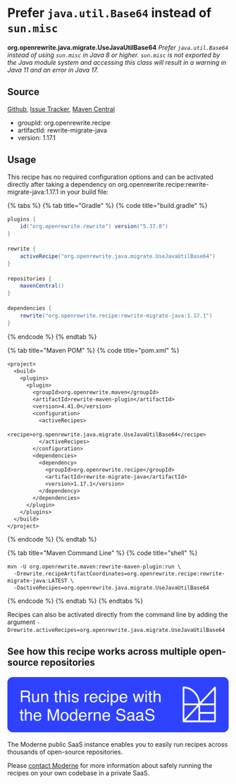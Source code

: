 # Prefer `java.util.Base64` instead of `sun.misc`

**org.openrewrite.java.migrate.UseJavaUtilBase64**
_Prefer `java.util.Base64` instead of using `sun.misc` in Java 8 or higher. `sun.misc` is not exported by the Java module system and accessing this class will result in a warning in Java 11 and an error in Java 17._

## Source

[Github](https://github.com/openrewrite/rewrite-migrate-java/blob/main/src/main/java/org/openrewrite/java/migrate/UseJavaUtilBase64.java), [Issue Tracker](https://github.com/openrewrite/rewrite-migrate-java/issues), [Maven Central](https://search.maven.org/artifact/org.openrewrite.recipe/rewrite-migrate-java/1.17.1/jar)

* groupId: org.openrewrite.recipe
* artifactId: rewrite-migrate-java
* version: 1.17.1


## Usage

This recipe has no required configuration options and can be activated directly after taking a dependency on org.openrewrite.recipe:rewrite-migrate-java:1.17.1 in your build file:

{% tabs %}
{% tab title="Gradle" %}
{% code title="build.gradle" %}
```groovy
plugins {
    id("org.openrewrite.rewrite") version("5.37.0")
}

rewrite {
    activeRecipe("org.openrewrite.java.migrate.UseJavaUtilBase64")
}

repositories {
    mavenCentral()
}

dependencies {
    rewrite("org.openrewrite.recipe:rewrite-migrate-java:1.17.1")
}
```
{% endcode %}
{% endtab %}

{% tab title="Maven POM" %}
{% code title="pom.xml" %}
```markup
<project>
  <build>
    <plugins>
      <plugin>
        <groupId>org.openrewrite.maven</groupId>
        <artifactId>rewrite-maven-plugin</artifactId>
        <version>4.41.0</version>
        <configuration>
          <activeRecipes>
            <recipe>org.openrewrite.java.migrate.UseJavaUtilBase64</recipe>
          </activeRecipes>
        </configuration>
        <dependencies>
          <dependency>
            <groupId>org.openrewrite.recipe</groupId>
            <artifactId>rewrite-migrate-java</artifactId>
            <version>1.17.1</version>
          </dependency>
        </dependencies>
      </plugin>
    </plugins>
  </build>
</project>
```
{% endcode %}
{% endtab %}

{% tab title="Maven Command Line" %}
{% code title="shell" %}
```shell
mvn -U org.openrewrite.maven:rewrite-maven-plugin:run \
  -Drewrite.recipeArtifactCoordinates=org.openrewrite.recipe:rewrite-migrate-java:LATEST \
  -DactiveRecipes=org.openrewrite.java.migrate.UseJavaUtilBase64
```
{% endcode %}
{% endtab %}
{% endtabs %}

Recipes can also be activated directly from the command line by adding the argument `-Drewrite.activeRecipes=org.openrewrite.java.migrate.UseJavaUtilBase64`

## See how this recipe works across multiple open-source repositories

[![Moderne Link Image](/.gitbook/assets/ModerneRecipeButton.png)](https://public.moderne.io/recipes/org.openrewrite.java.migrate.UseJavaUtilBase64)

The Moderne public SaaS instance enables you to easily run recipes across thousands of open-source repositories.

Please [contact Moderne](https://moderne.io/product) for more information about safely running the recipes on your own codebase in a private SaaS.
